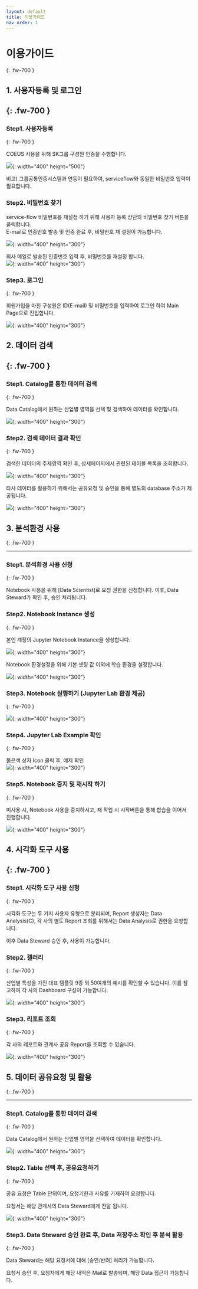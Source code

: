 ```yaml
---
layout: default
title: 이용가이드
nav_order: 1
---
```


# 이용가이드
{: .fw-700 }

## 1. 사용자등록 및 로그인
{: .fw-700 }
---

### Step1. 사용자등록
{: .fw-700 }

COEUS 사용을 위해 SK그룹 구성원 인증을 수행합니다.  

![](/docs/images/sign-in-process.jpg){: width="400" height="500"}  

비고) 그룹공통인증시스템과 연동이 필요하여, serviceflow와 동일한 비밀번호 입력이 필요합니다.  

### Step2. 비밀번호 찾기 

service-flow 비밀번호를 재설정 하기 위해 사용자 등록 상단의 비밀번호 찾기 버튼을 클릭합니다.  
E-mail로 인증번호 발송 및 인증 완료 후, 비밀번호 재 설정이 가능합니다.

![](/docs/images/find-pass-word.jpg){: width="400" height="300"}

회사 메일로 발송된 인증번호 입력 후, 비밀번호를 재설정 합니다.  
![](/docs/images/modify-pass-word.jpg){: width="400" height="300"}


### Step3. 로그인  
{: .fw-700 }

회원가입을 마친 구성원은 ID(E-mail) 및 비밀번호를 입력하여 로그인 하여 Main Page으로 진입합니다.  

![](/docs/images/Untitled-454a3b1a-2985-48fa-bee5-c6a992296378.png){: width="400" height="300"} 

## 2. 데이터 검색
{: .fw-700 }
---

### Step1. Catalog를 통한 데이터 검색
{: .fw-700 }

Data Catalog에서 원하는 산업별 영역을 선택 및 검색하여 데이터를 확인합니다.

![](/docs/images/Untitled-819f0c90-24a8-4fb1-8ec3-ee152b59840a.png){: width="400" height="300"} 

### Step2. 검색 데이터 결과 확인
{: .fw-700 }

검색한 데이터의 주제영역 확인 후, 상세페이지에서 관련된 테이블 목록을 조회합니다.

![](/docs/images/Untitled-177fc700-b8fd-41a7-ba54-f3ae5357ef09.png){: width="400" height="300"}

타사 데이터를 활용하기 위해서는 공유요청 및 승인을 통해 별도의 database 주소가 제공됩니다.

![](/docs/images/Untitled-2c18e559-8252-4436-a99d-64d2af70d5ff.png){: width="400" height="300"}
 
## 3. 분석환경 사용
{: .fw-700 }

---

### Step1. 분석환경 사용 신청
{: .fw-700 }

Notebook 사용을 위해 [Data Scientist]로 요청 권한을 신청합니다. 이후, Data Steward가 확인 후, 승인 처리됩니다.

### Step2. Notebook Instance 생성
{: .fw-700 }

본인 계정의 Jupyter Notebook Instance을 생성합니다.

![](/docs/images/Untitled-e8551ced-e477-4ba4-9d11-08254e9812cb.png){: width="400" height="300"}

Notebook 환경설정을 위해 기본 셋팅 값 이외에 학습 환경을 설정합니다.

![](/docs/images/Untitled-99c2b7a7-69f9-45f6-b9b3-e936169a6218.png){: width="400" height="300"}

### Step3. Notebook 실행하기 (Jupyter Lab 환경 제공)
{: .fw-700 }

![](/docs/images/Untitled-777db72c-8e0c-445a-9431-2af8ae0c3423.png){: width="400" height="300"}

### Step4. Jupyter Lab Example 확인 
{: .fw-700 }

붉은색 상자 Icon 클릭 후, 예제 확인  
![](/docs/images/Untitled-5304abe3-6740-47fc-bd45-e54089cd4dcf.jpg){: width="400" height="300"}

### Step5. Notebook 중지 및 재시작 하기
{: .fw-700 }

미사용 시, Notebook 사용을 중지하시고, 재 작업 시 시작버튼을 통해 합습을 이어서 진행합니다.

![](/docs/images/Untitled-a75a78f9-2b2e-4815-bb7c-9cf1a50dbb58.png){: width="400" height="300"}

## 4. 시각화 도구 사용
{: .fw-700 }
---

### Step1. 시각화 도구 사용 신청
{: .fw-700 }

시각화 도구는 두 가지 사용자 유형으로 분리되며, Report 생성자는 Data Analysis(C), 각 사의 별도 Report 조회를 위해서는 Data Analysis로 권한을 요청합니다.

이후 Data Steward 승인 후, 사용이 가능합니다.

### Step2. 갤러리
{: .fw-700 }

산업별 특성을 가진 대표 템플릿 9종 외 50여개의 예시를 확인할 수 있습니다. 이를 참고하여 각 사의 Dashboard 구성이 가능합니다.
 
![](/docs/images/Untitled-e6fc8af9-8b38-4799-b74a-4197786af799.png){: width="400" height="300"}

### Step3. 리포트 조회
{: .fw-700 }

각 사의 레포트와 관계사 공유 Report을 조회할 수 있습니다.

![](/docs/images/Untitled-470e2536-487b-48d7-8183-53201df25143.png){: width="400" height="300"}

## 5. 데이터 공유요청 및 활용
{: .fw-700 }

---

### Step1. Catalog를 통한 데이터 검색
{: .fw-700 }

Data Catalog에서 원하는 산업별 영역을 선택하여 데이터를 확인합니다.

![](/docs/images/Untitled-1d823b21-c2d2-4477-8c11-96611555b953.png){: width="400" height="300"}

### Step2. Table 선택 후, 공유요청하기
{: .fw-700 }

공유 요청은 Table 단위이며, 요청기한과 사유를 기재하여 요청합니다.

요청서는 해당 관계사의 Data Steward에게 전달 됩니다.

![](/docs/images/Untitled-3473b155-2eec-45ec-9b85-bf0d22ca37e8.png){: width="400" height="300"}

### Step3. Data Steward 승인 완료 후, Data 저장주소 확인 후 분석 활용
{: .fw-700 }

Data Steward는 해당 요청서에 대해 [승인/반려] 처리가 가능합니다.

요청서 승인 후, 요청자에게 해당 내역은 Mail로 발송되며, 해당 Data 접근이 가능합니다.
